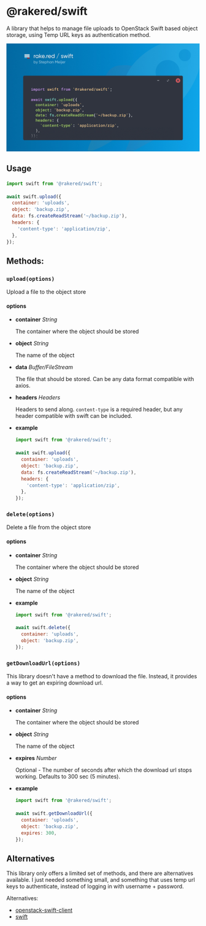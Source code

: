 # @rakered/swift

A library that helps to manage file uploads to OpenStack Swift based object storage, using Temp URL keys as authentication method.

![social image](https://github.com/rakered/rakered/raw/main/packages/swift/docs/social.jpg)

## Usage

```js
import swift from '@rakered/swift';

await swift.upload({
  container: 'uploads',
  object: 'backup.zip',
  data: fs.createReadStream('~/backup.zip'),
  headers: {
    'content-type': 'application/zip',
  },
});
```

## Methods:

### `upload(options)`

Upload a file to the object store

#### options

- **container** _String_

  The container where the object should be stored

- **object** _String_

  The name of the object

- **data** _Buffer/FileStream_

  The file that should be stored. Can be any data format compatible with axios.

- **headers** _Headers_

  Headers to send along. `content-type` is a required header, but any header compatible with swift can be included.

- **example**

  ```js
  import swift from '@rakered/swift';

  await swift.upload({
    container: 'uploads',
    object: 'backup.zip',
    data: fs.createReadStream('~/backup.zip'),
    headers: {
      'content-type': 'application/zip',
    },
  });
  ```

### `delete(options)`

Delete a file from the object store

#### options

- **container** _String_

  The container where the object should be stored

- **object** _String_

  The name of the object

- **example**

  ```js
  import swift from '@rakered/swift';

  await swift.delete({
    container: 'uploads',
    object: 'backup.zip',
  });
  ```

### `getDownloadUrl(options)`

This library doesn't have a method to download the file. Instead, it provides a way to get an expiring download url.

#### options

- **container** _String_

  The container where the object should be stored

- **object** _String_

  The name of the object

- **expires** _Number_

  Optional - The number of seconds after which the download url stops working. Defaults to 300 sec (5 minutes).

- **example**
  ```js
  import swift from '@rakered/swift';

  await swift.getDownloadUrl({
    container: 'uploads',
    object: 'backup.zip',
    expires: 300,
  });
  ```

## Alternatives

This library only offers a limited set of methods, and there are alternatives available. I just needed something small, and something that uses temp url keys to authenticate, instead of logging in with username + password.

Alternatives:

- [openstack-swift-client](https://www.npmjs.com/package/openstack-swift-client)
- [swift](https://www.npmjs.com/package/swift)
